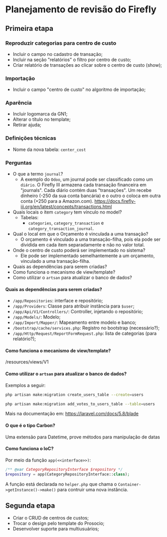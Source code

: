 Planejamento de revisão do Firefly
==================================

## Primeira etapa

### Reproduzir categorias para centro de custo

*   Incluir o campo no cadastro de transação;
*   Incluir na seção "relatórios" o filtro por centro de custo;
*   Criar relatório de transações ao clicar sobre o centro de custo (show);

### Importação

*   Incluir o campo "centro de custo" no algoritmo de importação;

### Aparência

*   Incluir logomarca da GN1;
*   Alterar o título no template;
*   Retirar ajuda;

### Definições técnicas

*   Nome da nova tabela: `center_cost`

### Perguntas

*   O que a termo `journal`?
    *   A exemplo do `Odoo`, um journal pode ser classificado como um `diário`. O Firefly III armazena cada transação financeira em "journals". Cada diário contém duas "transações". Um recebe dinheiro (-250 da sua conta bancária) e o outro o coloca em outra conta (+250 para a Amazon.com). https://docs.firefly-iii.org/en/latest/concepts/transactions.html
*   Quais locais o item `category` tem vínculo no model?
    * Tabelas:
        *   `categories`, `category_transaction` e `category_transaction_journal`.
*   Qual o local em que o Orçamento é vinculada a uma transação?
    * O orçamento é vinculado a uma transação-filha, pois ela pode ser dividida em cada item separadamente e não no valor total.
*   Onde o centro de custo poderá ser implementado no sistema?
    *   Ele pode ser implementado semelhantemente a um orçamento, vinculado a uma transação-filha. 
*   Quais as dependências para serem criadas?
*   Como funciona o mecanismo de view/template?
*   Como utilizar o `artsan` para atualizar o banco de dados?

#### Quais as dependências para serem criadas?

*   `/app/Repositories`: interface e repositório;
*   `/app/Providers`: Classe para atribuir instância para `$user`; 
*   `/app/Api/V1/Controllers/`: Controller, injetando o repositório;
*   `/app/Models/`: Modelo;
*   `/app/Import/Mapper/`: Mapeamento entre modelo e banco;
*   `/bootstrap/cache/services.php`: Registro no bootstrap (necessário?);
*   `/app/Http/Request/ReportFormRequest.php`: lista de categorias (para relatório?);

#### Como funciona o mecanismo de view/template?

/resources/views/V1

#### Como utilizar o `artsan` para atualizar o banco de dados?

Exemplos a seguir:

```bash
php artisan make:migration create_users_table --create=users

php artisan make:migration add_votes_to_users_table --table=users
```

Mais na documentação em: https://laravel.com/docs/5.8/blade

#### O que é o tipo Carbon?

Uma extensão para Datetime, prove métodos para manipulação de datas

#### Como funciona o IoC?

Por meio da função `app(<<interface>>)`: 

```php
/** @var CategoryRepositoryInterface $repository */
$repository = app(CategoryRepositoryInterface::class);
```

A função está declarada no `helper.php` que chama o `Container->getInstance()->make()` para contruir uma nova instância. 

## Segunda etapa

*   Criar o CRUD de centros de custos;
*   Trocar o design pelo template do Prosocio;
*   Desenvolver suporte para multiusuários;
